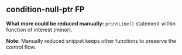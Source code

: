 ## condition-null-ptr FP

**What more could be reduced manually:** `printLine()` statement within function of interest (minor).

**Note:** Manually reduced snippet keeps other functions to preserve the control flow.